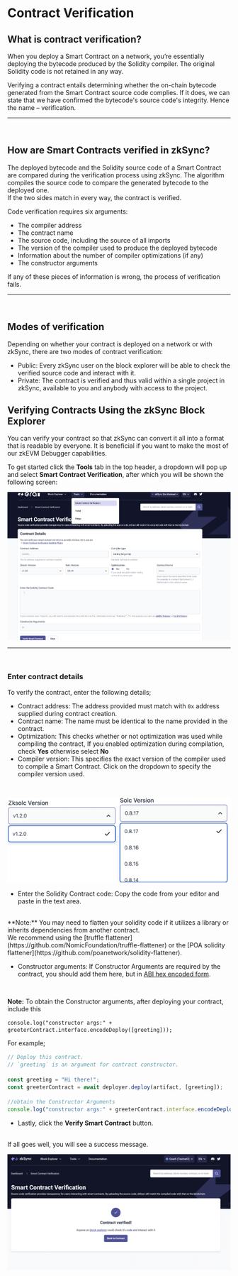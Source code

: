 # Contract Verification

## What is contract verification?

When you deploy a Smart Contract on a network, you’re essentially deploying the bytecode produced by the Solidity compiler. The original Solidity code is not retained in any way.

Verifying a contract entails determining whether the on-chain bytecode generated from the Smart Contract source code complies. If it does, we can state that we have confirmed the bytecode's source code's integrity. Hence the name – verification.
<br>

<hr>

<br>

## How are Smart Contracts verified in zkSync?

The deployed bytecode and the Solidity source code of a Smart Contract are compared during the verification process using zkSync. The algorithm compiles the source code to compare the generated bytecode to the deployed one.
<br>
If the two sides match in every way, the contract is verified.

Code verification requires six arguments: 

- The compiler address
- The contract name
- The source code, including the source of all imports
- The version of the compiler used to produce the deployed bytecode
- Information about the number of compiler optimizations (if any)
- The constructor arguments
 
 If any of these pieces of information is wrong, the process of verification fails.
<br>

<hr>

<br>

## Modes of verification

Depending on whether your contract is deployed on a network or with zkSync, there are two modes of contract verification:

- Public: Every zkSync user on the block explorer will be able to check the verified source code and interact with it. 
- Private: The contract is verified and thus valid within a single project in zkSync, available to you and anybody with access to the project.



## Verifying Contracts Using the zkSync Block Explorer

You can verify your contract so that zkSync can convert it all into a format that is readable by everyone. It is beneficial if you want to make the most of our zkEVM Debugger capabilities.

To get started click the **Tools** tab in the top header, a dropdown will pop up and select **Smart Contract Verification**,  after which you will be shown the following screen:

![Smart Contract Verification page!](../../assets/images/verify-contract.png "verify contact")
<br>

<hr>

<br>

### Enter contract details

To verify the contract, enter the following details;

- Contract address: The address provided must match with `0x` address supplied during contract creation.
- Contract name: The name must be identical to the name provided in the contract.
- Optimization: This checks whether or not optimization was used while compiling the contract, If you enabled optimization during compilation, check **Yes** otherwise select **No**
- Compiler version: This specifies the exact version of the compiler used to compile a Smart Contract. Click on the dropdown to specify the compiler version used.
  
<br>

![Compiler version!](../../assets/images/compiler-version.png "compiler version")

- Enter the Solidity Contract code: Copy the code from your editor and paste in the text area.
<br>
**Note:** You may need to flatten your solidity code if it utilizes a library or inherits dependencies from another contract. 
<br> 
We recommend using the [truffle flattener](https://github.com/NomicFoundation/truffle-flattener) or the [POA solidity flattener](https://github.com/poanetwork/solidity-flattener).

- Constructor arguments: If Constructor Arguments are required by the contract, you should add them here, but in [ABI hex encoded form](https://solidity.readthedocs.io/en/develop/abi-spec.html).
  
<br>

**Note:** To obtain the Constructor arguments, after deploying your contract, include this 
<br>

```
console.log("constructor args:" + greeterContract.interface.encodeDeploy([greeting]));

``` 

For example;

```typescript
// Deploy this contract. 
// `greeting` is an argument for contract constructor.

const greeting = "Hi there!";
const greeterContract = await deployer.deploy(artifact, [greeting]);

//obtain the Constructor Arguments
console.log("constructor args:" + greeterContract.interface.encodeDeploy([greeting]));
```

- Lastly, click the **Verify Smart Contract** button.
<br>
If all goes well, you will see a success message.

<br>

![Smart Contract Verified!](../../assets/images/contract-verified.png "Contract Verified")



